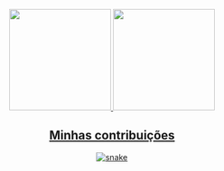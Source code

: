 <p align="center">

</p align="center">
<p>
</p>
<div align="center">
  <a href="https://github.com/Elielvitor45">
  <img height="180em" src="https://github-readme-stats.vercel.app/api?username=FREITASGUILHERME&show_icons=true&theme=dark&include_all_commits=true&count_private=true"/>
  <img height="180em" src="https://github-readme-stats.vercel.app/api/top-langs/?username=FREITASGUILHERME&layout=compact&langs_count=7&theme=dark"/>
</div>

<div align="center">
  <h2>
    Minhas contribuições
  </h2>
  <img src="https://github.com/Elielvitor45/Elielvitor45/raw/output/github-contribution-grid-snake.svg" alt="snake"></center>
</div>
  
